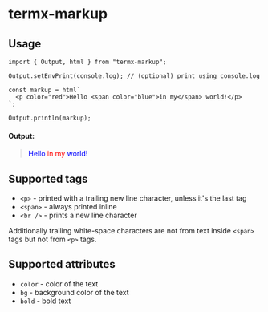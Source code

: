 # termx-markup

## Usage

```tsx
import { Output, html } from "termx-markup";

Output.setEnvPrint(console.log); // (optional) print using console.log

const markup = html`
  <p color="red">Hello <span color="blue">in my</span> world!</p>
`;

Output.println(markup);
```

#### Output:

> <span style="color:blue">Hello </span><span style="color:red">in my</span><span style="color:blue"> world!</span>

## Supported tags

- `<p>` - printed with a trailing new line character, unless it's the last tag
- `<span>` - always printed inline
- `<br />` - prints a new line character

Additionally trailing white-space characters are not from text inside `<span>` tags but not from `<p>` tags.

## Supported attributes

- `color` - color of the text
- `bg` - background color of the text
- `bold` - bold text
